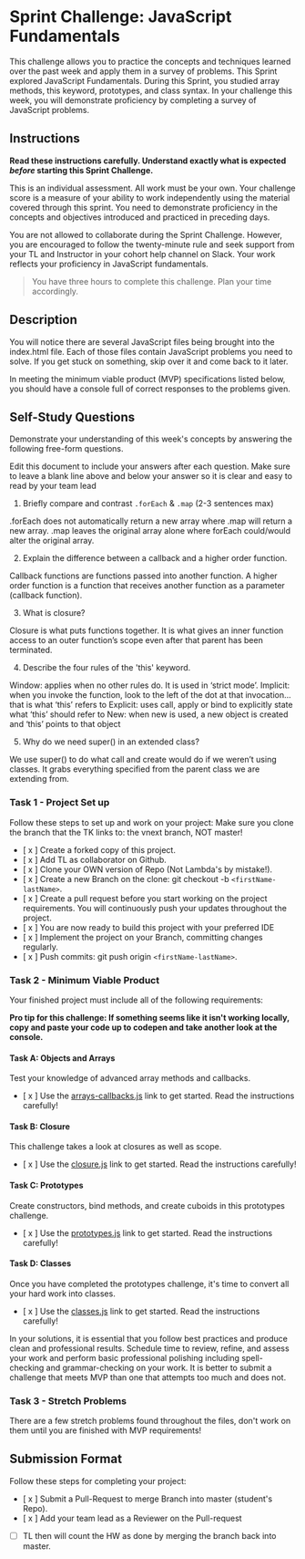 # Sprint Challenge: JavaScript Fundamentals

This challenge allows you to practice the concepts and techniques learned over the past week and apply them in a survey of problems. This Sprint explored JavaScript Fundamentals. During this Sprint, you studied array methods, this keyword, prototypes, and class syntax. In your challenge this week, you will demonstrate proficiency by completing a survey of JavaScript problems.

## Instructions

**Read these instructions carefully. Understand exactly what is expected _before_ starting this Sprint Challenge.**

This is an individual assessment. All work must be your own. Your challenge score is a measure of your ability to work independently using the material covered through this sprint. You need to demonstrate proficiency in the concepts and objectives introduced and practiced in preceding days.

You are not allowed to collaborate during the Sprint Challenge. However, you are encouraged to follow the twenty-minute rule and seek support from your TL and Instructor in your cohort help channel on Slack. Your work reflects your proficiency in JavaScript fundamentals.

> You have three hours to complete this challenge. Plan your time accordingly.

## Description

You will notice there are several JavaScript files being brought into the index.html file.  Each of those files contain JavaScript problems you need to solve.  If you get stuck on something, skip over it and come back to it later.

In meeting the minimum viable product (MVP) specifications listed below, you should have a console full of correct responses to the problems given.

## Self-Study Questions

Demonstrate your understanding of this week's concepts by answering the following free-form questions.

Edit this document to include your answers after each question. Make sure to leave a blank line above and below your answer so it is clear and easy to read by your team lead

1. Briefly compare and contrast `.forEach` & `.map` (2-3 sentences max)

.forEach does not automatically return a new array where .map will return a new array. .map leaves the original array alone where forEach could/would alter the original array. 

2. Explain the difference between a callback and a higher order function.

Callback functions are functions passed into another function.  A higher order function is a function that receives another function as a parameter (callback function). 

3. What is closure?

Closure is what puts functions together. It is what gives an inner function access to an outer function’s scope even after that parent has been terminated. 

4. Describe the four rules of the 'this' keyword.

Window: applies when no other rules do. It is used in ‘strict mode’. 
Implicit: when you invoke the function, look to the left of the dot at that invocation…that is what ‘this’ refers to
Explicit: uses call, apply or bind to explicitly state what ‘this’ should refer to
New: when new is used, a new object is created and ‘this’ points to that object

5. Why do we need super() in an extended class?

We use super() to do what call and create would do if we weren’t using classes. It grabs everything specified from the parent class we are extending from.  

### Task 1 - Project Set up

Follow these steps to set up and work on your project:
Make sure you clone the branch that the TK links to: the vnext branch, NOT master!

- [ x ] Create a forked copy of this project.
- [ x ] Add TL as collaborator on Github.
- [ x ] Clone your OWN version of Repo (Not Lambda's by mistake!).
- [ x ] Create a new Branch on the clone: git checkout -b `<firstName-lastName>`.
- [ x ] Create a pull request before you start working on the project requirements.  You will continuously push your updates throughout the project.
- [ x ] You are now ready to build this project with your preferred IDE
- [ x ] Implement the project on your Branch, committing changes regularly.
- [ x ] Push commits: git push origin `<firstName-lastName>`.



### Task 2 - Minimum Viable Product

Your finished project must include all of the following requirements:

**Pro tip for this challenge: If something seems like it isn't working locally, copy and paste your code up to codepen and take another look at the console.**

#### Task A: Objects and Arrays

Test your knowledge of advanced array methods and callbacks.
* [ x ] Use the [arrays-callbacks.js](challenges/arrays-callbacks.js) link to get started.  Read the instructions carefully!

#### Task B: Closure

This challenge takes a look at closures as well as scope. 
* [ x ] Use the [closure.js](challenges/closure.js) link to get started. Read the instructions carefully!

#### Task C: Prototypes

Create constructors, bind methods, and create cuboids in this prototypes challenge.
* [ x ] Use the [prototypes.js](challenges/prototypes.js) link to get started. Read the instructions carefully!

#### Task D: Classes

Once you have completed the prototypes challenge, it's time to convert all your hard work into classes.
* [ x ] Use the [classes.js](challenges/classes.js) link to get started. Read the instructions carefully!

In your solutions, it is essential that you follow best practices and produce clean and professional results. Schedule time to review, refine, and assess your work and perform basic professional polishing including spell-checking and grammar-checking on your work. It is better to submit a challenge that meets MVP than one that attempts too much and does not.

### Task 3 - Stretch Problems

There are a few stretch problems found throughout the files, don't work on them until you are finished with MVP requirements!

## Submission Format

Follow these steps for completing your project:

- [ x ] Submit a Pull-Request to merge <firstName-lastName> Branch into master (student's  Repo).
- [ x ] Add your team lead as a Reviewer on the Pull-request
- [ ] TL then will count the HW as done by  merging the branch back into master.
